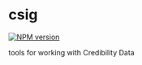 # csig
[![NPM version][npm-image]][npm-url]

tools for working with Credibility Data

[npm-image]: https://img.shields.io/npm/v/csig.svg?style=flat-square
[npm-url]: https://npmjs.org/package/csig

